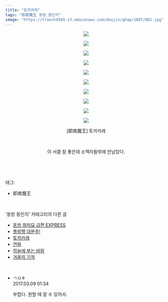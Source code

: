 ```yaml
---
title: "토끼카레"
tags: "即席魔王 동방_동인지"
image: "https://franch4569.s3.amazonaws.com/doujin/ghap/1807/001.jpg"
---
```

<div class="article">
<p style="text-align: center; clear: none; float: none;"><img src="{{ site.imgserver2 }}/ghap/1807/001.jpg"/></p>
<p style="text-align: center; clear: none; float: none;"><img src="{{ site.imgserver2 }}/ghap/1807/002.jpg"/></p>
<p style="text-align: center; clear: none; float: none;"><img src="{{ site.imgserver2 }}/ghap/1807/003.jpg"/></p>
<p style="text-align: center; clear: none; float: none;"><img src="{{ site.imgserver2 }}/ghap/1807/004.jpg"/></p>
<p style="text-align: center; clear: none; float: none;"><img src="{{ site.imgserver2 }}/ghap/1807/005.jpg"/></p>
<p style="text-align: center; clear: none; float: none;"><img src="{{ site.imgserver2 }}/ghap/1807/006.jpg"/></p>
<p style="text-align: center; clear: none; float: none;"><img src="{{ site.imgserver2 }}/ghap/1807/007.jpg"/></p>
<p style="text-align: center; clear: none; float: none;"><img src="{{ site.imgserver2 }}/ghap/1807/008.jpg"/></p>
<p style="text-align: center; clear: none; float: none;"><img src="{{ site.imgserver2 }}/ghap/1807/009.jpg"/></p>
<p style="text-align: center; clear: none; float: none;"><img src="{{ site.imgserver2 }}/ghap/1807/010.jpg"/></p>
<p style="text-align: center; clear: none; float: none;">[即席魔王] 토끼카레</p>
<p style="text-align: center; clear: none; float: none;"><br/></p>
<p style="text-align: center; clear: none; float: none;">이 서클 참 좋은데 소책자들밖에 안남았다.</p>
<p><br/></p>
</div><br/>
<div class="tagTrail">
<p>태그: </p>
<ul>
<li>即席魔王</li>
</ul>
</div><br/>
<div class="another">
<p>'동방 동인지' 카테고리의 다른 글</p>
<ul>
<li><a href="/ghap_1809">동방 화차묘 급편 EXPRESS</a></li>
<li><a href="/ghap_1808">플랑쨩 대분주!</a></li>
<li><a href="/ghap_1807">토끼카레</a></li>
<li><a href="/ghap_1806">연화</a></li>
<li><a href="/ghap_1805">하늘에 부는 바람</a></li>
<li><a href="/ghap_1804">겨울의 기적</a></li>
</ul>
</div><br/>
<div class="cb_module cb_fluid">
<div class="cb_wrt cb_profile">
<div class="comment">
<ul>
<li class="cb_thumb_off" id="comment14934624">
<div class="cb_comment_area">
<div class="cb_info_area">
<div class="cb_section">
<span class="cb_nick_name">ㄱㅁㅎ</span>
</div>
<div class="cb_section">
<span class="cb_date">2017.03.09 01:34 </span>
</div>
</div>
<div class="cb_dsc_comment">
<p class="cb_dsc">
											부럽다. 원할 때 잘 수 있어서.
										</p>
</div>
</div></li>
</ul>
</div>
</div><!-- commentList close -->
</div><br/>
